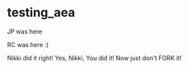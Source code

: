 # testing_aea

JP was here

RC was here :)

Nikki did it right!
Yes, Nikki, You did it! Now just don't FORK it!
